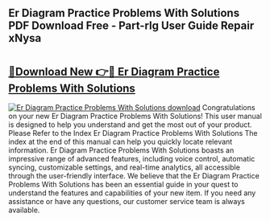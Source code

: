 ## Er Diagram Practice Problems With Solutions PDF Download Free - Part-rlg User Guide Repair xNysa

# <h2><a href="http://dfi0hdq.blite.top/?on=Er+Diagram+Practice+Problems+With+Solutions">🔗Download New 👉🔴 Er Diagram Practice Problems With Solutions</a></h2>

[![Er Diagram Practice Problems With Solutions download](https://i.imgur.com/lujVjoI.png)](http://dfi0hdq.blite.top/?on=Er+Diagram+Practice+Problems+With+Solutions)
Congratulations on your new Er Diagram Practice Problems With Solutions! This user manual is designed to help you understand and get the most out of your product. Please Refer to the Index Er Diagram Practice Problems With Solutions The index at the end of this manual can help you quickly locate relevant information. Er Diagram Practice Problems With Solutions boasts an impressive range of advanced features, including voice control, automatic syncing, customizable settings, and real-time analytics, all accessible through the user-friendly interface. We believe that the Er Diagram Practice Problems With Solutions has been an essential guide in your quest to understand the features and capabilities of your new item. If you need any assistance or have any questions, our customer service team is always available.
